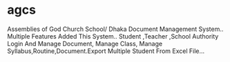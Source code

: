 # agcs
 Assemblies of God Church School/ Dhaka Document Management System.. Multiple Features Added This System.. Student ,Teacher ,School Authority Login And Manage Document, Manage Class, Manage Syllabus,Routine,Document.Export Multiple Student From Excel File...
